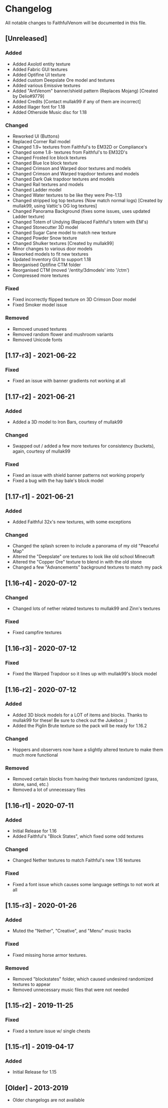 # Changelog
All notable changes to FaithfulVenom will be documented in this file.

## [Unreleased]
### Added
- Added Axolotl entity texture
- Added Fabric GUI textures
- Added Optifine UI texture
- Added custom Deepslate Ore model and textures
- Added various Emissive textures
- Added "AntVenom" banner/shield pattern (Replaces Mojang) [Created by Delio#9779]
- Added Credits [Contact mullak99 if any of them are incorrect]
- Added Illager font for 1.18
- Added Otherside Music disc for 1.18

### Changed
- Reworked UI (Buttons)
- Replaced Corner Rail model
- Changed 1.9+ textures from Faithful's to EM32D or Compliance's
- Changed some 1.8- textures from Faithful's to EM32D's
- Changed Frosted Ice block textures
- Changed Blue Ice block texture
- Changed Crimson and Warped door textures and models
- Changed Crimson and Warped trapdoor textures and models
- Changed Dark Oak trapdoor textures and models
- Changed Rail textures and models
- Changed Ladder model
- Changed Water textures to be like they were Pre-1.13
- Changed stripped log top textures (Now match normal logs) [Created by mullak99, using Vattic's OG log textures]
- Changed Panorama Background (fixes some issues, uses updated Ladder texture)
- Changed Totem of Undying (Replaced Faithful's totem with EM's)
- Changed Stonecutter 3D model
- Changed Sugar Cane model to match new texture
- Changed Powder Snow texture
- Changed Shulker textures [Created by mullak99]
- Minor changes to various door models
- Reworked models to fit new textures
- Updated Inventory GUI to support 1.18
- Reorganised Optifine CTM folder
- Reorganised CTM (moved '/entity/3dmodels' into '/ctm')
- Compressed more textures

### Fixed
- Fixed incorrectly flipped texture on 3D Crimson Door model
- Fixed Smoker model issue

### Removed
- Removed unused textures
- Removed random flower and mushroom variants
- Removed Unicode fonts

## [1.17-r3] - 2021-06-22
### Fixed
- Fixed an issue with banner gradients not working at all

## [1.17-r2] - 2021-06-21
### Added
- Added a 3D model to Iron Bars, courtesy of mullak99

### Changed
- Swapped out / added a few more textures for consistency (buckets), again, courtesy of mullak99

### Fixed
- Fixed an issue with shield banner patterns not working properly
- Fixed a bug with the hay bale's block model

## [1.17-r1] - 2021-06-21
### Added
- Added Faithful 32x's new textures, with some exceptions

### Changed
- Changed the splash screen to include a panorama of my old "Peaceful Map"
- Altered the "Deepslate" ore textures to look like old school Minecraft
- Altered the "Copper Ore" texture to blend in with the old stone
- Changed a few "Advancements" background textures to match my pack

## [1.16-r4] - 2020-07-12
### Changed
- Changed lots of nether related textures to mullak99 and Zinn's textures

### Fixed
- Fixed campfire textures

## [1.16-r3] - 2020-07-12
### Fixed
- Fixed the Warped Trapdoor so it lines up with mullak99's block model

## [1.16-r2] - 2020-07-12
### Added
- Added 3D block models for a LOT of items and blocks. Thanks to mullak99 for these! Be sure to check out the Jukebox ;)
- Added the Piglin Brute texture so the pack will be ready for 1.16.2

### Changed
- Hoppers and observers now have a slightly altered texture to make them much more functional

### Removed
- Removed certain blocks from having their textures randomized (grass, stone, sand, etc.)
- Removed a lot of unnecessary files

## [1.16-r1] - 2020-07-11
### Added
- Initial Release for 1.16
- Added Faithful's "Block States", which fixed some odd textures

### Changed
- Changed Nether textures to match Faithful's new 1.16 textures

### Fixed
- Fixed a font issue which causes some language settings to not work at all

## [1.15-r3] - 2020-01-26
### Added
- Muted the "Nether", "Creative", and "Menu" music tracks

### Fixed
- Fixed missing horse armor textures.

### Removed
- Removed "blockstates" folder, which caused undesired randomized textures to appear
- Removed unnecessary music files that were not needed

## [1.15-r2] - 2019-11-25
### Fixed
- Fixed a texture issue w/ single chests

## [1.15-r1] - 2019-04-17
### Added
- Initial Release for 1.15

## [Older] - 2013-2019
- Older changelogs are not available
